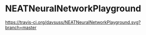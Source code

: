 # NEATNeuralNetworkPlayground

https://travis-ci.org/davsuss/NEATNeuralNetworkPlayground.svg?branch=master
